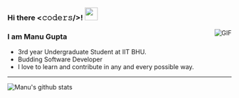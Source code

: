 ### Hi there <𝚌𝚘𝚍𝚎𝚛𝚜/>! <img src="https://github.com/TheDudeThatCode/TheDudeThatCode/blob/master/Assets/Hi.gif" width="29px">
<!--<img src="https://github.com/ManuGupta9780/ManuGupta9780/blob/master/Vanilla-1s-286px.gif" width="500px">-->
<img align="right" alt="GIF" src="https://github.com/TheDudeThatCode/TheDudeThatCode/blob/master/Assets/Developer.gif" />

### I am Manu Gupta
- 3rd year Undergraduate Student at IIT BHU. 
- Budding Software Developer
- I love to learn and contribute in any and every possible way.

-----------------------------------------------------------------------------------------------------------------------------------------------------------------------------------

![Manu's github stats](https://github-readme-stats.vercel.app/api?username=ManuGupta9780&show_icons=true&theme=radical)

<!--
**ManuGupta9780/ManuGupta9780** is a ✨ _special_ ✨ repository because its `README.md` (this file) appears on your GitHub profile.

Here are some ideas to get you started:

- 🔭 I’m currently working on ...
- 🌱 I’m currently learning ...
- 👯 I’m looking to collaborate on ...
- 🤔 I’m looking for help with ...
- 💬 Ask me about ...
- 📫 How to reach me: ...
- 😄 Pronouns: ...
- ⚡ Fun fact: ...
-->
